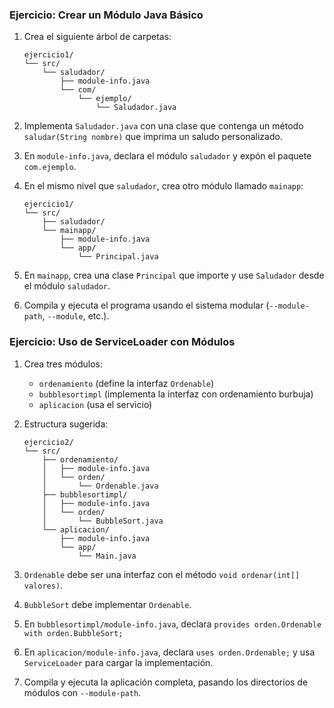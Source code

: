 
### **Ejercicio: Crear un Módulo Java Básico**

1. Crea el siguiente árbol de carpetas:
   ```
   ejercicio1/
   └── src/
       └── saludador/
           ├── module-info.java
           └── com/
               └── ejemplo/
                   └── Saludador.java
   ```

2. Implementa `Saludador.java` con una clase que contenga un método `saludar(String nombre)` que imprima un saludo personalizado.

3. En `module-info.java`, declara el módulo `saludador` y expón el paquete `com.ejemplo`.

4. En el mismo nivel que `saludador`, crea otro módulo llamado `mainapp`:
   ```
   ejercicio1/
   └── src/
       ├── saludador/
       └── mainapp/
           ├── module-info.java
           └── app/
               └── Principal.java
   ```

5. En `mainapp`, crea una clase `Principal` que importe y use `Saludador` desde el módulo `saludador`.

6. Compila y ejecuta el programa usando el sistema modular (`--module-path`, `--module`, etc.).


### **Ejercicio: Uso de ServiceLoader con Módulos**

1. Crea tres módulos:

   - `ordenamiento` (define la interfaz `Ordenable`)
   - `bubblesortimpl` (implementa la interfaz con ordenamiento burbuja)
   - `aplicacion` (usa el servicio)

2. Estructura sugerida:
   ```
   ejercicio2/
   └── src/
       ├── ordenamiento/
       │   ├── module-info.java
       │   └── orden/
       │       └── Ordenable.java
       ├── bubblesortimpl/
       │   ├── module-info.java
       │   └── orden/
       │       └── BubbleSort.java
       └── aplicacion/
           ├── module-info.java
           └── app/
               └── Main.java
   ```

3. `Ordenable` debe ser una interfaz con el método `void ordenar(int[] valores)`.

4. `BubbleSort` debe implementar `Ordenable`.

5. En `bubblesortimpl/module-info.java`, declara `provides orden.Ordenable with orden.BubbleSort;`

6. En `aplicacion/module-info.java`, declara `uses orden.Ordenable;` y usa `ServiceLoader` para cargar la implementación.

7. Compila y ejecuta la aplicación completa, pasando los directorios de módulos con `--module-path`.
